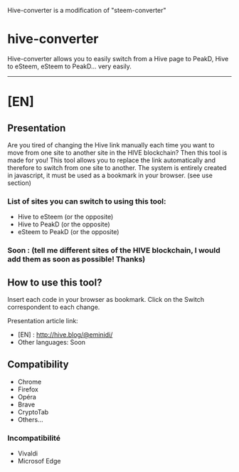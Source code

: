 Hive-converter is a modification of "steem-converter"

# hive-converter
Hive-converter allows you to easily switch from a Hive page to PeakD, Hive to eSteem, eSteem to PeakD... very easily.

------
# [EN]
## Presentation
Are you tired of changing the Hive link manually each time you want to move from one site to another site in the HIVE blockchain?
Then this tool is made for you! 
This tool allows you to replace the link automatically and therefore to switch from one site to another. The system is entirely created in javascript, it must be used as a bookmark in your browser. (see use section)

### List of sites you can switch to using this tool:

- Hive to eSteem (or the opposite)
- Hive to PeakD (or the opposite)
- eSteem to PeakD (or the opposite)

### Soon : (tell me different sites of the HIVE blockchain, I would add them as soon as possible! Thanks)

## How to use this tool?

Insert each code in your browser as bookmark. Click on the Switch correspondent to each change.

Presentation article link: 
- [EN] : http://hive.blog/@eminidi/
- Other languages: Soon

## Compatibility

- Chrome
- Firefox
- Opéra
- Brave
- CryptoTab
- Others...

### Incompatibilité

- Vivaldi
- Microsof Edge
